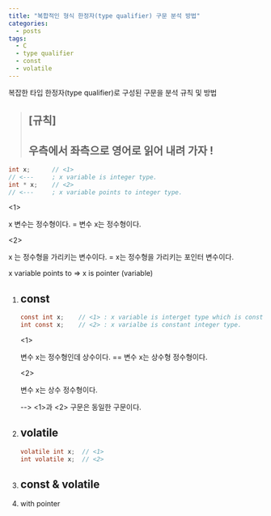 ```yaml
---
title: "복합적인 형식 한정자(type qualifier) 구문 분석 방법"
categories:
  - posts
tags:
  - C
  - type qualifier
  - const
  - volatile
---
```




복잡한 타입 한정자(type qualifier)로 구성된 구문을 분석 규칙 및 방법



> ## [규칙]  
>
> ## 우측에서 좌측으로 영어로 읽어 내려 가자 !



```c
int x;		// <1>
// <---		; x variable is integer type.
int * x; 	// <2>
// <---		; x variable points to integer type.
```



<1> 

x 변수는 정수형이다. = 변수 x는 정수형이다.

<2>

x 는 정수형을 가리키는 변수이다. = x는 정수형을 가리키는 포인터 변수이다.

x variable points to  => x is pointer (variable)





1. ## const

   ```c
   const int x;    // <1> : x variable is interget type which is constant.
   int const x;    // <2> : x varialbe is constant integer type.
   ```

   <1>

   변수 x는 정수형인데 상수이다. == 변수 x는 상수형 정수형이다.

   <2>

   변수 x는 상수 정수형이다.

   --> <1>과 <2> 구문은 동일한 구문이다.

   

2. ## volatile

   ```c
   volatile int x;	// <1> 
   int volatile x;	// <2>
   ```

   

3. ## const & volatile

4. with pointer